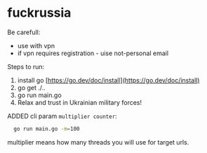 # fuckrussia

Be carefull:
- use with vpn  
- if vpn requires registration - uise not-personal email

Steps to run:
1. install go [https://go.dev/doc/install](https://go.dev/doc/install)
2. go get ./..
3. go run main.go
4. Relax and trust in Ukrainian military forces!

ADDED cli param `multiplier counter`:
```bash
  go run main.go -m=100
```
multiplier means how many threads you will use for target urls.
